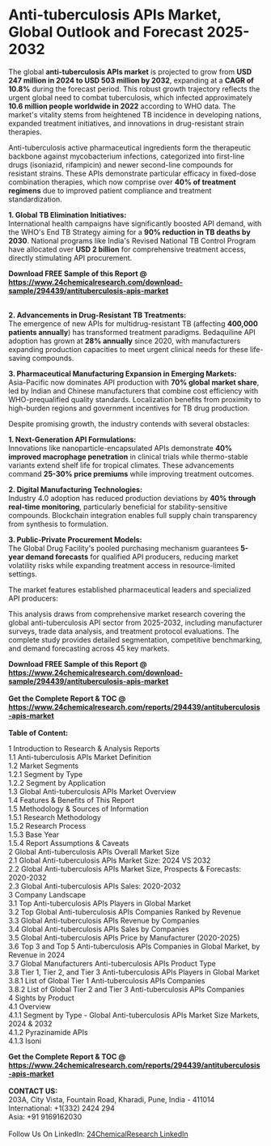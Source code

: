 <h1>Anti-tuberculosis APIs Market, Global Outlook and Forecast 2025-2032</h1><p>The global <strong>anti-tuberculosis APIs market</strong> is projected to grow from <strong>USD 247 million in 2024 to USD 503 million by 2032</strong>, expanding at a <strong>CAGR of 10.8%</strong> during the forecast period. This robust growth trajectory reflects the urgent global need to combat tuberculosis, which infected approximately <strong>10.6 million people worldwide in 2022</strong> according to WHO data. The market's vitality stems from heightened TB incidence in developing nations, expanded treatment initiatives, and innovations in drug-resistant strain therapies.</p><p>Anti-tuberculosis active pharmaceutical ingredients form the therapeutic backbone against mycobacterium infections, categorized into first-line drugs (isoniazid, rifampicin) and newer second-line compounds for resistant strains. These APIs demonstrate particular efficacy in fixed-dose combination therapies, which now comprise over <strong>40% of treatment regimens</strong> due to improved patient compliance and treatment standardization.</p><p><strong>1. Global TB Elimination Initiatives:</strong><br>
International health campaigns have significantly boosted API demand, with the WHO's End TB Strategy aiming for a <strong>90% reduction in TB deaths by 2030</strong>. National programs like India's Revised National TB Control Program have allocated over <strong>USD 2 billion</strong> for comprehensive treatment access, directly stimulating API procurement.</p><div><b>Download FREE Sample of this Report @ 
            <a href="https://www.24chemicalresearch.com/download-sample/294439/antituberculosis-apis-market">
            https://www.24chemicalresearch.com/download-sample/294439/antituberculosis-apis-market</a></b></div><br><p><strong>2. Advancements in Drug-Resistant TB Treatments:</strong><br>
The emergence of new APIs for multidrug-resistant TB (affecting <strong>400,000 patients annually</strong>) has transformed treatment paradigms. Bedaquiline API adoption has grown at <strong>28% annually</strong> since 2020, with manufacturers expanding production capacities to meet urgent clinical needs for these life-saving compounds.</p><p><strong>3. Pharmaceutical Manufacturing Expansion in Emerging Markets:</strong><br>
Asia-Pacific now dominates API production with <strong>70% global market share</strong>, led by Indian and Chinese manufacturers that combine cost efficiency with WHO-prequalified quality standards. Localization benefits from proximity to high-burden regions and government incentives for TB drug production.</p><p>Despite promising growth, the industry contends with several obstacles:</p><p><strong>1. Next-Generation API Formulations:</strong><br>
Innovations like nanoparticle-encapsulated APIs demonstrate <strong>40% improved macrophage penetration</strong> in clinical trials while thermo-stable variants extend shelf life for tropical climates. These advancements command <strong>25-30% price premiums</strong> while improving treatment outcomes.</p><p><strong>2. Digital Manufacturing Technologies:</strong><br>
Industry 4.0 adoption has reduced production deviations by <strong>40% through real-time monitoring</strong>, particularly beneficial for stability-sensitive compounds. Blockchain integration enables full supply chain transparency from synthesis to formulation.</p><p><strong>3. Public-Private Procurement Models:</strong><br>
The Global Drug Facility's pooled purchasing mechanism guarantees <strong>5-year demand forecasts</strong> for qualified API producers, reducing market volatility risks while expanding treatment access in resource-limited settings.</p><p>The market features established pharmaceutical leaders and specialized API producers:</p><p>This analysis draws from comprehensive market research covering the global anti-tuberculosis API sector from 2025-2032, including manufacturer surveys, trade data analysis, and treatment protocol evaluations. The complete study provides detailed segmentation, competitive benchmarking, and demand forecasting across 45 key markets.</p><div><b>Download FREE Sample of this Report @ 
            <a href="https://www.24chemicalresearch.com/download-sample/294439/antituberculosis-apis-market">
            https://www.24chemicalresearch.com/download-sample/294439/antituberculosis-apis-market</a></b></div><br><div><b>Get the Complete Report & TOC @ 
            <a href="https://www.24chemicalresearch.com/reports/294439/antituberculosis-apis-market">
            https://www.24chemicalresearch.com/reports/294439/antituberculosis-apis-market</a></b></div><br>
            <b>Table of Content:</b><p>1 Introduction to Research & Analysis Reports<br />
 1.1 Anti-tuberculosis APIs Market Definition<br />
 1.2 Market Segments<br />
 1.2.1 Segment by Type<br />
 1.2.2 Segment by Application<br />
 1.3 Global Anti-tuberculosis APIs Market Overview<br />
 1.4 Features & Benefits of This Report<br />
 1.5 Methodology & Sources of Information<br />
 1.5.1 Research Methodology<br />
 1.5.2 Research Process<br />
 1.5.3 Base Year<br />
 1.5.4 Report Assumptions & Caveats<br />
2 Global Anti-tuberculosis APIs Overall Market Size<br />
 2.1 Global Anti-tuberculosis APIs Market Size: 2024 VS 2032<br />
 2.2 Global Anti-tuberculosis APIs Market Size, Prospects & Forecasts: 2020-2032<br />
 2.3 Global Anti-tuberculosis APIs Sales: 2020-2032<br />
3 Company Landscape<br />
 3.1 Top Anti-tuberculosis APIs Players in Global Market<br />
 3.2 Top Global Anti-tuberculosis APIs Companies Ranked by Revenue<br />
 3.3 Global Anti-tuberculosis APIs Revenue by Companies<br />
 3.4 Global Anti-tuberculosis APIs Sales by Companies<br />
 3.5 Global Anti-tuberculosis APIs Price by Manufacturer (2020-2025)<br />
 3.6 Top 3 and Top 5 Anti-tuberculosis APIs Companies in Global Market, by Revenue in 2024<br />
 3.7 Global Manufacturers Anti-tuberculosis APIs Product Type<br />
 3.8 Tier 1, Tier 2, and Tier 3 Anti-tuberculosis APIs Players in Global Market<br />
 3.8.1 List of Global Tier 1 Anti-tuberculosis APIs Companies<br />
 3.8.2 List of Global Tier 2 and Tier 3 Anti-tuberculosis APIs Companies<br />
4 Sights by Product<br />
 4.1 Overview<br />
 4.1.1 Segment by Type - Global Anti-tuberculosis APIs Market Size Markets, 2024 & 2032<br />
 4.1.2 Pyrazinamide APIs<br />
 4.1.3 Isoni</p><div><b>Get the Complete Report & TOC @ 
            <a href="https://www.24chemicalresearch.com/reports/294439/antituberculosis-apis-market">
            https://www.24chemicalresearch.com/reports/294439/antituberculosis-apis-market</a></b></div><br><b>CONTACT US:</b><br>
            203A, City Vista, Fountain Road, Kharadi, Pune, India - 411014<br>
            International: +1(332) 2424 294<br>
            Asia: +91 9169162030 <br><br>
            Follow Us On LinkedIn: <a href="https://www.linkedin.com/company/24chemicalresearch/">24ChemicalResearch LinkedIn</a>